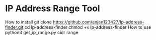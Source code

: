 # IP Address Range Tool
How to install 
git clone https://github.com/anjan123427/Ip-address-finder.git
cd Ip-address-finder
chmod +x Ip-address-finder
How to use 
python3 get_ip_range.py cidr range

